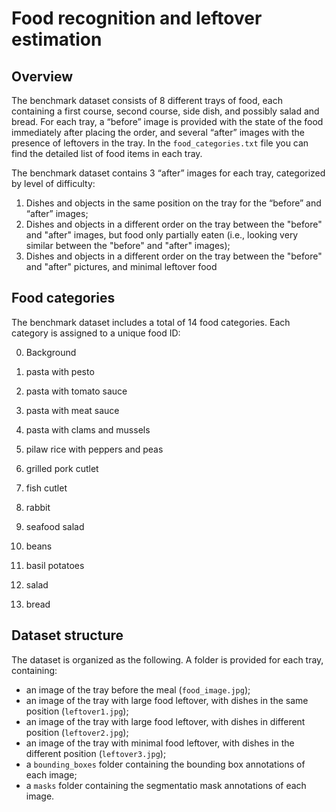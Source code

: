 # Food recognition and leftover estimation


## Overview
The benchmark dataset consists of 8 different trays of food, each containing a first course, second course,
side dish, and possibly salad and bread. For each tray, a “before” image is provided with the state of the food immediately after placing the order, and several “after” images with the presence of leftovers in the tray.
In the `food_categories.txt` file you can find the detailed list of food items in each tray.

The benchmark dataset contains 3 “after” images for each tray, categorized by level of difficulty:

1. Dishes and objects in the same position on the tray for the “before” and “after” images;
2. Dishes and objects in a different order on the tray between the "before" and "after" images, but food
only partially eaten (i.e., looking very similar between the "before" and "after" images);
3. Dishes and objects in a different order on the tray between the "before" and "after" pictures, and
minimal leftover food

## Food categories

The benchmark dataset includes a total of 14 food categories. Each category is assigned to a unique food ID:

0. Background

1. pasta with pesto
2. pasta with tomato sauce
3. pasta with meat sauce
4. pasta with clams and mussels
5. pilaw rice with peppers and peas

6. grilled pork cutlet
7. fish cutlet
8. rabbit
9. seafood salad

10. beans
11. basil potatoes
12. salad
13. bread


## Dataset structure

The dataset is organized as the following. A folder is provided for each tray, containing:

- an image of the tray before the meal (`food_image.jpg`);
- an image of the tray with large food leftover, with dishes in the same position (`leftover1.jpg`);
- an image of the tray with large food leftover, with dishes in different position (`leftover2.jpg`);
- an image of the tray with minimal food leftover, with dishes in the different position (`leftover3.jpg`);
- a `bounding_boxes` folder containing the bounding box annotations of each image;
- a `masks` folder containing the segmentatio mask annotations of each image.


